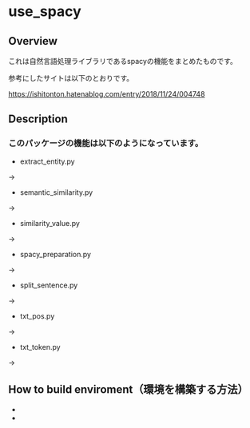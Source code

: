 # use_spacy

## Overview
これは自然言語処理ライブラリであるspacyの機能をまとめたものです。

参考にしたサイトは以下のとおりです。

https://ishitonton.hatenablog.com/entry/2018/11/24/004748

## Description
### このパッケージの機能は以下のようになっています。
- extract_entity.py

→ 

- semantic_similarity.py

→ 

- similarity_value.py

→ 

- spacy_preparation.py

→ 

- split_sentence.py

→ 

- txt_pos.py

→ 

- txt_token.py

→ 

## How to build enviroment（環境を構築する方法）
- 

- 
